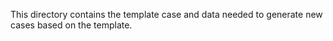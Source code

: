This directory contains the template case and data needed to generate new cases based on the template.
